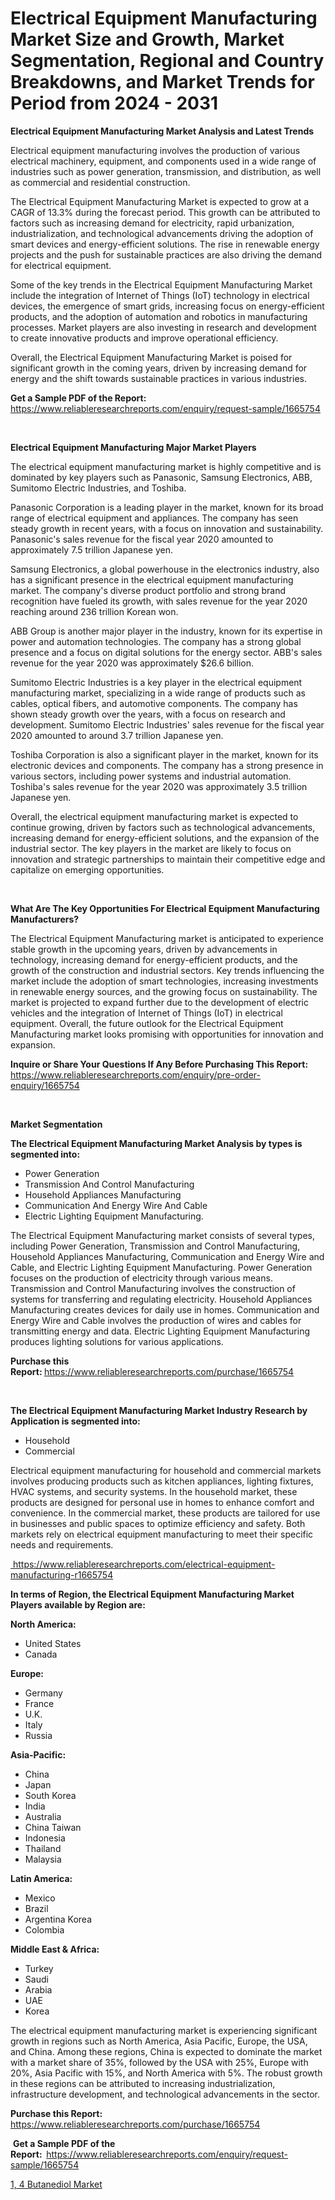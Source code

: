 <p><h1>Electrical Equipment Manufacturing Market Size and Growth, Market Segmentation, Regional and Country Breakdowns, and Market Trends for Period from 2024 -  2031</h1></p><p><strong>Electrical Equipment Manufacturing Market Analysis and Latest Trends</strong></p>
<p><p>Electrical equipment manufacturing involves the production of various electrical machinery, equipment, and components used in a wide range of industries such as power generation, transmission, and distribution, as well as commercial and residential construction.</p><p>The Electrical Equipment Manufacturing Market is expected to grow at a CAGR of 13.3% during the forecast period. This growth can be attributed to factors such as increasing demand for electricity, rapid urbanization, industrialization, and technological advancements driving the adoption of smart devices and energy-efficient solutions. The rise in renewable energy projects and the push for sustainable practices are also driving the demand for electrical equipment.</p><p>Some of the key trends in the Electrical Equipment Manufacturing Market include the integration of Internet of Things (IoT) technology in electrical devices, the emergence of smart grids, increasing focus on energy-efficient products, and the adoption of automation and robotics in manufacturing processes. Market players are also investing in research and development to create innovative products and improve operational efficiency.</p><p>Overall, the Electrical Equipment Manufacturing Market is poised for significant growth in the coming years, driven by increasing demand for energy and the shift towards sustainable practices in various industries.</p></p>
<p><strong>Get a Sample PDF of the Report:&nbsp;</strong> <a href="https://www.reliableresearchreports.com/enquiry/request-sample/1665754">https://www.reliableresearchreports.com/enquiry/request-sample/1665754</a></p>
<p>&nbsp;</p>
<p><strong>Electrical Equipment Manufacturing Major Market Players</strong></p>
<p><p>The electrical equipment manufacturing market is highly competitive and is dominated by key players such as Panasonic, Samsung Electronics, ABB, Sumitomo Electric Industries, and Toshiba. </p><p>Panasonic Corporation is a leading player in the market, known for its broad range of electrical equipment and appliances. The company has seen steady growth in recent years, with a focus on innovation and sustainability. Panasonic's sales revenue for the fiscal year 2020 amounted to approximately 7.5 trillion Japanese yen.</p><p>Samsung Electronics, a global powerhouse in the electronics industry, also has a significant presence in the electrical equipment manufacturing market. The company's diverse product portfolio and strong brand recognition have fueled its growth, with sales revenue for the year 2020 reaching around 236 trillion Korean won.</p><p>ABB Group is another major player in the industry, known for its expertise in power and automation technologies. The company has a strong global presence and a focus on digital solutions for the energy sector. ABB's sales revenue for the year 2020 was approximately $26.6 billion.</p><p>Sumitomo Electric Industries is a key player in the electrical equipment manufacturing market, specializing in a wide range of products such as cables, optical fibers, and automotive components. The company has shown steady growth over the years, with a focus on research and development. Sumitomo Electric Industries' sales revenue for the fiscal year 2020 amounted to around 3.7 trillion Japanese yen.</p><p>Toshiba Corporation is also a significant player in the market, known for its electronic devices and components. The company has a strong presence in various sectors, including power systems and industrial automation. Toshiba's sales revenue for the year 2020 was approximately 3.5 trillion Japanese yen.</p><p>Overall, the electrical equipment manufacturing market is expected to continue growing, driven by factors such as technological advancements, increasing demand for energy-efficient solutions, and the expansion of the industrial sector. The key players in the market are likely to focus on innovation and strategic partnerships to maintain their competitive edge and capitalize on emerging opportunities.</p></p>
<p>&nbsp;</p>
<p><strong>What Are The Key Opportunities For Electrical Equipment Manufacturing Manufacturers?</strong></p>
<p><p>The Electrical Equipment Manufacturing market is anticipated to experience stable growth in the upcoming years, driven by advancements in technology, increasing demand for energy-efficient products, and the growth of the construction and industrial sectors. Key trends influencing the market include the adoption of smart technologies, increasing investments in renewable energy sources, and the growing focus on sustainability. The market is projected to expand further due to the development of electric vehicles and the integration of Internet of Things (IoT) in electrical equipment. Overall, the future outlook for the Electrical Equipment Manufacturing market looks promising with opportunities for innovation and expansion.</p></p>
<p><strong>Inquire or Share Your Questions If Any Before Purchasing This Report:</strong> <a href="https://www.reliableresearchreports.com/enquiry/pre-order-enquiry/1665754">https://www.reliableresearchreports.com/enquiry/pre-order-enquiry/1665754</a></p>
<p>&nbsp;</p>
<p><strong>Market Segmentation</strong></p>
<p><strong>The Electrical Equipment Manufacturing Market Analysis by types is segmented into:</strong></p>
<p><ul><li>Power Generation</li><li>Transmission And Control Manufacturing</li><li>Household Appliances Manufacturing</li><li>Communication And Energy Wire And Cable</li><li>Electric Lighting Equipment Manufacturing.</li></ul></p>
<p><p>The Electrical Equipment Manufacturing market consists of several types, including Power Generation, Transmission and Control Manufacturing, Household Appliances Manufacturing, Communication and Energy Wire and Cable, and Electric Lighting Equipment Manufacturing. Power Generation focuses on the production of electricity through various means. Transmission and Control Manufacturing involves the construction of systems for transferring and regulating electricity. Household Appliances Manufacturing creates devices for daily use in homes. Communication and Energy Wire and Cable involves the production of wires and cables for transmitting energy and data. Electric Lighting Equipment Manufacturing produces lighting solutions for various applications.</p></p>
<p><strong>Purchase this Report:&nbsp;</strong><a href="https://www.reliableresearchreports.com/purchase/1665754">https://www.reliableresearchreports.com/purchase/1665754</a></p>
<p>&nbsp;</p>
<p><strong>The Electrical Equipment Manufacturing Market Industry Research by Application is segmented into:</strong></p>
<p><ul><li>Household</li><li>Commercial</li></ul></p>
<p><p>Electrical equipment manufacturing for household and commercial markets involves producing products such as kitchen appliances, lighting fixtures, HVAC systems, and security systems. In the household market, these products are designed for personal use in homes to enhance comfort and convenience. In the commercial market, these products are tailored for use in businesses and public spaces to optimize efficiency and safety. Both markets rely on electrical equipment manufacturing to meet their specific needs and requirements.</p></p>
<p><a href="https://www.reliableresearchreports.com/electrical-equipment-manufacturing-r1665754">&nbsp;https://www.reliableresearchreports.com/electrical-equipment-manufacturing-r1665754</a></p>
<p><strong>In terms of Region, the Electrical Equipment Manufacturing Market Players available by Region are:</strong></p>
<p>
    <p> <strong> North America: </strong>
        <ul>
            <li>United States</li>
            <li>Canada</li>
        </ul>
        </p> 
    <p> <strong> Europe: </strong>
        <ul>
            <li>Germany</li>
            <li>France</li>
            <li>U.K.</li>
            <li>Italy</li>
            <li>Russia</li>
        </ul>
        </p> 
    <p> <strong> Asia-Pacific: </strong>
        <ul>
            <li>China</li>
            <li>Japan</li>
            <li>South Korea</li>
            <li>India</li>
            <li>Australia</li>
            <li>China Taiwan</li>
            <li>Indonesia</li>
            <li>Thailand</li>
            <li>Malaysia</li>
        </ul>
        </p> 
    <p> <strong> Latin America: </strong>
        <ul>
            <li>Mexico</li>
            <li>Brazil</li>
            <li>Argentina Korea</li>
            <li>Colombia</li>
        </ul>
        </p> 
    <p> <strong> Middle East & Africa: </strong>
        <ul>
            <li>Turkey</li>
            <li>Saudi</li>
            <li>Arabia</li>
            <li>UAE</li>
            <li>Korea</li>
        </ul>
    </p>
    </p>
<p><p>The electrical equipment manufacturing market is experiencing significant growth in regions such as North America, Asia Pacific, Europe, the USA, and China. Among these regions, China is expected to dominate the market with a market share of 35%, followed by the USA with 25%, Europe with 20%, Asia Pacific with 15%, and North America with 5%. The robust growth in these regions can be attributed to increasing industrialization, infrastructure development, and technological advancements in the sector.</p></p>
<p><strong>Purchase this Report: </strong><a href="https://www.reliableresearchreports.com/purchase/1665754">https://www.reliableresearchreports.com/purchase/1665754</a></p>
<p>&nbsp;<strong>Get a Sample PDF of the Report:&nbsp;&nbsp;</strong><a href="https://www.reliableresearchreports.com/enquiry/request-sample/1665754">https://www.reliableresearchreports.com/enquiry/request-sample/1665754</a></p>
<p><strong></strong></p>
<p><p><a href="https://www.linkedin.com/pulse/1-4-butanediol-market-size-focuses-dynamics-in-depth-analysis-5fxbf">1, 4 Butanediol Market</a></p></p>